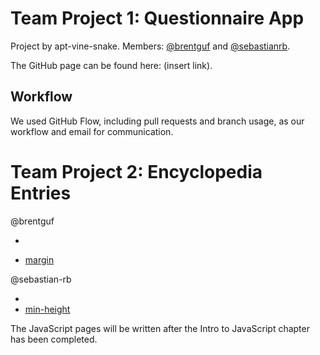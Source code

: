 # Team Project 1: Questionnaire App

Project by apt-vine-snake. Members: [@brentguf](https://github.com/brentguf) and [@sebastianrb](https://github.com/sebastianrb).

The GitHub page can be found here: (insert link).

## Workflow

We used GitHub Flow, including pull requests and branch usage, as our workflow and email for communication. 

# Team Project 2: Encyclopedia Entries

@brentguf

* [<div>]()
* [margin]()

@sebastian-rb

* [<sup>]()
* [min-height]()

The JavaScript pages will be written after the Intro to JavaScript chapter has been completed.
